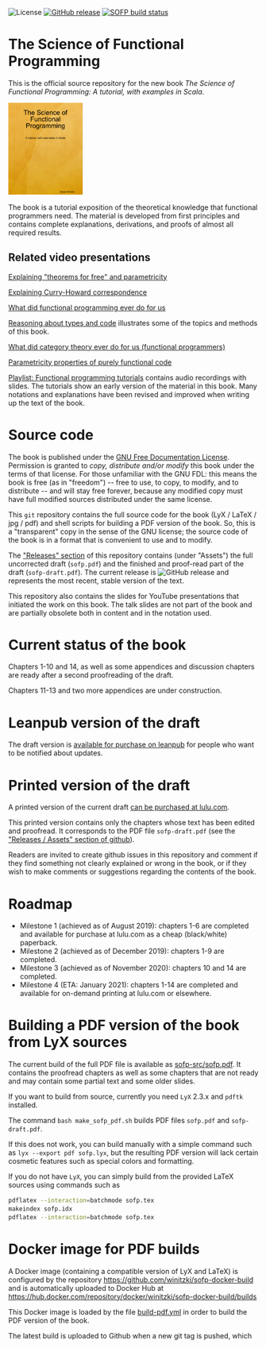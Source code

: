![License](https://img.shields.io/github/license/winitzki/sofp.svg)
[![GitHub release](https://img.shields.io/github/release/winitzki/sofp.svg?include_prereleases)](https://github.com/winitzki/sofp/releases)
[![SOFP build status](https://github.com/winitzki/sofp/workflows/Build%20PDF/badge.svg)](https://github.com/winitzki/sofp/actions)

# The Science of Functional Programming

This is the official source repository for the new book _The Science of Functional Programming: A tutorial, with examples in Scala_.

<img src="book-draft-cover.png" width="150px" alt="Book cover"/>

The book is a tutorial exposition of the theoretical knowledge that functional programmers need. The material is developed from first principles and contains complete explanations, derivations, and proofs of almost all required results.

## Related video presentations

[Explaining "theorems for free" and parametricity](https://youtu.be/nSyG5USX3-c)

[Explaining Curry-Howard correspondence](https://youtu.be/XYs1Xg1JbVY)

[What did functional programming ever do for us](https://youtu.be/glDudJ3fqLk)

[Reasoning about types and code](https://www.youtube.com/watch?v=tgr_dV7_53s) illustrates some of the topics and methods of this book.

[What did category theory ever do for us (functional programmers)](https://www.youtube.com/watch?v=Zau8CxsfxOo)

[Parametricity properties of purely functional code](https://youtu.be/vTWLtBTEmAY)

[Playlist: Functional programming tutorials](https://www.youtube.com/playlist?list=PLcoadSpY7rHXJWbUkjQ3P9MXBbXxLP8kV)
contains audio recordings with slides. The tutorials show an early version of the material in this book.
Many notations and explanations have been revised and improved when writing up the text of the book.

# Source code

The book is published under the [GNU Free Documentation License](https://www.gnu.org/licenses/old-licenses/fdl-1.2.en.html).
Permission is granted to _copy, distribute and/or modify_ this book under the terms of that license.
For those unfamiliar with the GNU FDL: this means the book is free (as in "freedom")
-- free to use, to copy, to modify, and to distribute -- and will stay free forever, because any modified copy must have full modified sources distributed under the same license.

This `git` repository
contains the full source code for the book (LyX / LaTeX / jpg / pdf) and shell scripts for building a PDF version of the book.
So, this is a "transparent" copy in the sense of the GNU license; the source code of the book is in a format that is convenient to use and to modify.

The ["Releases" section](https://github.com/winitzki/sofp/releases) of this repository contains (under "Assets") the full uncorrected draft (`sofp.pdf`)
and the finished and proof-read part of the draft (`sofp-draft.pdf`).
The current release is ![GitHub release](https://img.shields.io/github/release/winitzki/sofp.svg?include_prereleases) and represents the most recent, stable version of the text.

This repository also contains the slides for YouTube presentations that initiated the work on this book.
The talk slides are not part of the book and are partially obsolete both in content and in the notation used.

# Current status of the book

Chapters 1-10 and 14, as well as some appendices and discussion chapters are ready after a second proofreading of the draft.

Chapters 11-13 and two more appendices are under construction.

# Leanpub version of the draft

The draft version is [available for purchase on leanpub](https://leanpub.com/sofp) for people who want to be notified about updates.

# Printed version of the draft

A printed version of the current draft [can be purchased at lulu.com](https://www.lulu.com/en/us/shop/sergei-winitzki/the-science-of-functional-programming-draft-version/paperback/product-1y5zzgje.html).

This printed version contains only the chapters whose text has been edited and proofread. It corresponds to the PDF file
`sofp-draft.pdf`  (see the ["Releases / Assets" section of github](https://github.com/winitzki/sofp/releases)).

Readers are invited to create github issues in this repository and comment if they find something not clearly explained or wrong in the book,
or if they wish to make comments or suggestions regarding the contents of the book.


# Roadmap

- Milestone 1 (achieved as of August 2019): chapters 1-6 are completed and available for purchase at lulu.com as a cheap (black/white) paperback.
- Milestone 2 (achieved as of December 2019): chapters 1-9 are completed.
- Milestone 3 (achieved as of November 2020): chapters 10 and 14 are completed.
- Milestone 4 (ETA: January 2021): chapters 1-14 are completed and available for on-demand printing at lulu.com or elsewhere.

# Building a PDF version of the book from LyX sources

The current build of the full PDF file is available as [sofp-src/sofp.pdf](sofp-src/sofp.pdf).
It contains the proofread chapters as well as some chapters that are not ready and may contain some partial text and some older slides.

If you want to build from source, currently you need `LyX` 2.3.x and `pdftk` installed. 

The command `bash make_sofp_pdf.sh` builds PDF files `sofp.pdf` and `sofp-draft.pdf`.

If this does not work, you can build manually with a simple command such as `lyx --export pdf sofp.lyx`,
but the resulting PDF version will lack certain cosmetic features such as special colors and formatting.

If you do not have `LyX`, you can simply build from the provided LaTeX sources using commands such as

```bash
pdflatex --interaction=batchmode sofp.tex
makeindex sofp.idx
pdflatex --interaction=batchmode sofp.tex
```

# Docker image for PDF builds

A Docker image (containing a compatible version of LyX and LaTeX) is configured by the repository https://github.com/winitzki/sofp-docker-build
and is automatically uploaded to Docker Hub at https://hub.docker.com/repository/docker/winitzki/sofp-docker-build/builds

This Docker image is loaded by the file [build-pdf.yml](.github/workflows/build-pdf.yml#L31) in order to build the PDF version of the book.

The latest build is uploaded to Github when a new git tag is pushed, which 
